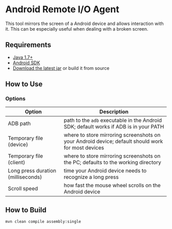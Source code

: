 Android Remote I/O Agent
========================

This tool mirrors the screen of a Android device and allows interaction with it. This can be especially useful when dealing with a broken screen.



Requirements
------------

* [Java 1.7+](http://java.com/download/)
* [Android SDK](http://developer.android.com/sdk/installing/index.html)
* [Download the latest jar](https://github.com/wue-bros/AndroidRemoteIOAgent/releases) or build it from source



How to Use
----------

### Options

| Option                             | Description |
| ---------------------------------- | ----------- |
| ADB path                           | path to the `adb` executable in the Android SDK; default works if ADB is in your PATH |
| Temporary file (device)            | where to store mirroring screenshots on your Android device; default should work for most devices |
| Temporary file (client)            | where to store mirroring screenshots on the PC; defaults to the working directory |
| Long press duration (milliseconds) | time your Android device needs to recognize a long press |
| Scroll speed                       | how fast the mouse wheel scrolls on the Android device |



How to Build
------------

    mvn clean compile assembly:single
